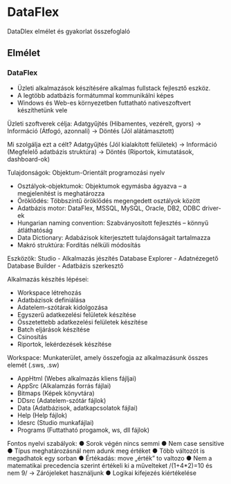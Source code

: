 # DataFlex
DataDlex elmélet és gyakorlat összefoglaló

## Elmélet
### DataFlex
- Üzleti alkalmazások készítésére alkalmas fullstack fejlesztő eszköz. 
- A legtöbb adatbázis formátummal kommunikálni képes 
- Windows és Web-es környezetben futtatható nativeszoftvert készíthetünk vele

Üzleti szoftverek célja:
Adatgyűjtés (Hibamentes, vezérelt, gyors) -> Információ (Átfogó, azonnali) -> Döntés (Jól alátámasztott)

Mi szolgálja ezt a célt?
Adatgyűjtés (Jól kialakított felületek) -> Információ (Megfelelő adatbázis struktúra) -> Döntés (Riportok, kimutatások, dashboard-ok)

Tulajdonságok:
Objektum-Orientált programozási nyelv
- Osztályok-objektumok: Objektumok egymásba ágyazva – a megjelenítést is meghatározza
- Öröklődés: Többszíntű öröklődés megengedett osztályok között
- Adatbázis motor: DataFlex, MSSQL, MySQL, Oracle, DB2, ODBC driver-ek
- Hungarian naming convention: Szabványosított fejlesztés – könnyű átláthatóság
- Data Dictionary: Adabázisok kiterjesztett tulajdonságait tartalmazza
- Makró struktúra: Fordítás nélküli módosítás

Eszközök:
Studio - Alkalmazás jészítés
Database Explorer - Adatnézegető
Database Builder - Adatbázis szerkesztő

Alkalmazás készítés lépései:
- Workspace létrehozás 
- Adatbázisok definiálása
- Adatelem-szótárak kidolgozása
- Egyszerű adatkezelési felületek készítése
- Összetettebb adatkezelési felületek készítése
- Batch eljárások készítése
- Csinosítás
- Riportok, lekérdezések készítése

Workspace:
Munkaterület, amely összefogja az alkalmazásunk összes elemét (.sws, .sw)

- AppHtml (Webes alkalmazás kliens fájljai)
- AppSrc (Alkalamzás forrás fájlai)
- Bitmaps (Képek könyvtára)
- DDsrc (Adatelem-szótár fájlok)
- Data (Adatbázisok, adatkapcsolatok fájlai)
- Help (Help fájlok)
- Idesrc (Studio munkafájlai)
- Programs (Futtatható progamok, ws, dll fájlok)

Fontos nyelvi szabályok:
● Sorok végén nincs semmi
● Nem case sensitive
● Típus meghatározásnál nem adunk meg értéket
● Több változót is megadhatok egy sorban
● Értékadás: move „érték” to valtozo
● Nem a matematikai precedencia szerint értékeli ki a művelteket /(1+4*2)=10 és nem 9/ -> Zárójeleket használjunk
● Logikai kifejezés kiértékelése
